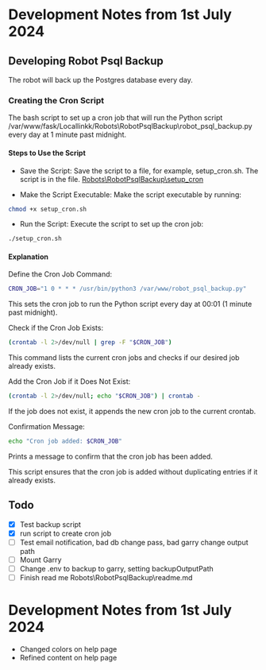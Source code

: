 # Development Notes from 1st July 2024 

## Developing Robot Psql Backup

The robot will back up the Postgres database every day.

### Creating the Cron Script

The bash script to set up a cron job that will run the Python script /var/www/fask/Locallinkk/Robots\RobotPsqlBackup\robot_psql_backup.py every day at 1 minute past midnight.

#### Steps to Use the Script

- Save the Script: Save the script to a file, for example, setup_cron.sh. The script is in the file.
[Robots\RobotPsqlBackup\setup_cron](Robots\RobotPsqlBackup\setup_cron)

- Make the Script Executable: Make the script executable by running:

```bash
chmod +x setup_cron.sh
```

- Run the Script: Execute the script to set up the cron job:

```bash
./setup_cron.sh
```

#### Explanation

Define the Cron Job Command:

```bash
CRON_JOB="1 0 * * * /usr/bin/python3 /var/www/robot_psql_backup.py"
```

This sets the cron job to run the Python script every day at 00:01 (1 minute past midnight).

Check if the Cron Job Exists:

```bash
(crontab -l 2>/dev/null | grep -F "$CRON_JOB")
```

This command lists the current cron jobs and checks if our desired job already exists.

Add the Cron Job if it Does Not Exist:

```bash
(crontab -l 2>/dev/null; echo "$CRON_JOB") | crontab -
```

If the job does not exist, it appends the new cron job to the current crontab.

Confirmation Message:

```bash
echo "Cron job added: $CRON_JOB"
```

Prints a message to confirm that the cron job has been added.

This script ensures that the cron job is added without duplicating entries if it already exists.


## Todo

- [x] Test backup script
- [x] run script to create cron job
- [ ] Test email notification, bad db change pass, bad garry change output path
- [ ] Mount Garry
- [ ] Change .env to backup to garry, setting backupOutputPath
- [ ] Finish read me Robots\RobotPsqlBackup\readme.md
###
# Development Notes from 1st July 2024

- Changed colors on help page
- Refined content on help page 
